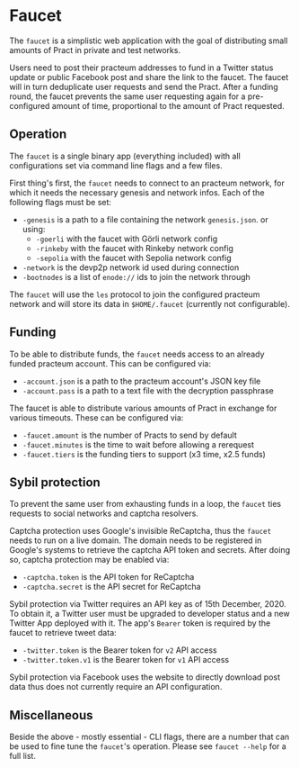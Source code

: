 # Faucet

The `faucet` is a simplistic web application with the goal of distributing small amounts of Pract in private and test networks.

Users need to post their practeum addresses to fund in a Twitter status update or public Facebook post and share the link to the faucet. The faucet will in turn deduplicate user requests and send the Pract. After a funding round, the faucet prevents the same user requesting again for a pre-configured amount of time, proportional to the amount of Pract requested.

## Operation

The `faucet` is a single binary app (everything included) with all configurations set via command line flags and a few files.

First thing's first, the `faucet` needs to connect to an practeum network, for which it needs the necessary genesis and network infos. Each of the following flags must be set:

- `-genesis` is a path to a file containing the network `genesis.json`. or using:
  - `-goerli` with the faucet with Görli network config
  - `-rinkeby` with the faucet with Rinkeby network config
  - `-sepolia` with the faucet with Sepolia network config
- `-network` is the devp2p network id used during connection
- `-bootnodes` is a list of `enode://` ids to join the network through

The `faucet` will use the `les` protocol to join the configured practeum network and will store its data in `$HOME/.faucet` (currently not configurable).

## Funding

To be able to distribute funds, the `faucet` needs access to an already funded practeum account. This can be configured via:

- `-account.json` is a path to the practeum account's JSON key file
- `-account.pass` is a path to a text file with the decryption passphrase

The faucet is able to distribute various amounts of Pract in exchange for various timeouts. These can be configured via:

- `-faucet.amount` is the number of Practs to send by default
- `-faucet.minutes` is the time to wait before allowing a rerequest
- `-faucet.tiers` is the funding tiers to support  (x3 time, x2.5 funds)

## Sybil protection

To prevent the same user from exhausting funds in a loop, the `faucet` ties requests to social networks and captcha resolvers.

Captcha protection uses Google's invisible ReCaptcha, thus the `faucet` needs to run on a live domain. The domain needs to be registered in Google's systems to retrieve the captcha API token and secrets. After doing so, captcha protection may be enabled via:

- `-captcha.token` is the API token for ReCaptcha
- `-captcha.secret` is the API secret for ReCaptcha

Sybil protection via Twitter requires an API key as of 15th December, 2020. To obtain it, a Twitter user must be upgraded to developer status and a new Twitter App deployed with it. The app's `Bearer` token is required by the faucet to retrieve tweet data:

- `-twitter.token` is the Bearer token for `v2` API access
- `-twitter.token.v1` is the Bearer token for `v1` API access

Sybil protection via Facebook uses the website to directly download post data thus does not currently require an API configuration. 

## Miscellaneous

Beside the above - mostly essential - CLI flags, there are a number that can be used to fine tune the `faucet`'s operation. Please see `faucet --help` for a full list.